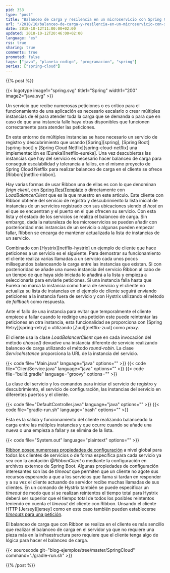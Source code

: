 ```yaml
---
pid: 353
type: "post"
title: "Balanceo de carga y resilencia en un microservicio con Spring Cloud Netflix y Ribbon"
url: "/2018/10/balanceo-de-carga-y-resilencia-en-un-microservicio-con-spring-cloud-netflix-y-ribbon/"
date: 2018-10-12T11:00:00+02:00
updated: 2018-10-12T20:46:00+02:00
language: "es"
rss: true
sharing: true
comments: true
promoted: false
tags: ["java", "planeta-codigo", "programacion", "spring"]
series: ["spring-cloud"]
---
```


{{% post %}}

{{< logotype image1="spring.svg" title1="Spring" width1="200" image2="java.svg" >}}

Un servicio que recibe numerosas peticiones o es crítico para el funcionamiento de una aplicación es necesario escalarlo o crear múltiples instancias de él para atender toda la carga que se demanda o para que en caso de que una instancia falle haya otras disponibles que funcionen correctamente para atender las peticiones.

En este entorno de múltiples instancias se hace necesario un servicio de registro y descubrimiento que usando [Spring][spring], [Spring Boot][spring-boot] y [Spring Cloud Netflix][spring-cloud-netflix] una implementación es [Eureka][netflix-eureka]. Una vez descubiertas las instancias que hay del servicio es necesario hacer balanceo de carga para conseguir escalabilidad y tolerancia a fallos, en el mismo proyecto de Spring Cloud Netflix para realizar balanceo de carga en el cliente se ofrece [Ribbon][netflix-ribbon].

Hay varias formas de usar Ribbon una de ellas es con lo que denominan _feign client_, con [Spring RestTemplate](https://docs.spring.io/spring-framework/docs/current/javadoc-api/org/springframework/web/client/RestTemplate.html) o directamente con _LoadBalancerClient_ que es la que muestro en este artículo. Este cliente con Ribbon obtiene del servicio de registro y descubrimiento la lista inicial de instancias de un servicios registrado con sus ubicaciones siendo el _host_ en el que se encuentran y el puerto en el que ofrecen su servicio. Con esta lista y el estado de los servicios se realiza el balanceo de carga. Sin embargo, dada la naturaleza de los microservicios se pueden añadir con posterioridad más instancias de un servicio o algunas pueden empezar fallar, Ribbon se encarga de mantener actualizada la lista de instancias de un servicio.

Combinado con [Hystrix][netflix-hystrix] un ejemplo de cliente que hace peticiones a un servicio es el siguiente. Para demostrar su funcionamiento el cliente realiza varias llamadas a un servicio cada unos pocos milisegundos balanceando la carga entre las instancias que existan. Si con posterioridad se añade una nueva instancia del servicio Ribbon al cabo de un tiempo de que haya sido iniciada lo añadirá a la lista y empieza a seleccionarla para enviarle peticiones. Si una instancia falla hasta que Eureka no marca la instancia como fuera de servicio y el cliente no actualiza su lista de instancias en el ejemplo de cliente seguirá enviando peticiones a la instancia fuera de servicio y con Hystrix utilizando el método de _fallback_ como respuesta.

Ante el fallo de una instancia para evitar que temporalmente el cliente empiece a fallar cuando le redirige una petición este puede reintentar las peticiones en otra instancia, esta funcionalidad se proporciona con [Spring Retry][spring-retry] o utilizando [Zuul][netflix-zuul] como _proxy_.

El cliente usa la clase _LoadBalancerClient_ que en cada invocación del método _choose()_ devuelve una instancia diferente de servicio realizando balanceo de carga utilizando el método _round-robin_. La clase _ServiceInstance_ proporciona la URL de la instancia del servicio.

{{< code file="Main.java" language="java" options="" >}}
{{< code file="ClientService.java" language="java" options="" >}}
{{< code file="build.gradle" language="groovy" options="" >}}

La clase del servicio y los comandos para iniciar el servicio de registro y descubrimiento, el servicio de configuración, las instancias del servicio en diferentes puertos y el cliente.

{{< code file="DefaultController.java" language="java" options="" >}}
{{< code file="gradle-run.sh" language="bash" options="" >}}

Esta es la salida y funcionamiento del cliente realizando balanceado la carga entre las mútiples instancias y que ocurre cuando se añade una nueva o una empieza a fallar y se elimina de la lista.

{{< code file="System.out" language="plaintext" options="" >}}

[Ribbon posee numerosas propiedades de configuración](https://github.com/Netflix/ribbon/blob/master/ribbon-core/src/main/java/com/netflix/client/config/CommonClientConfigKey.java) a nivel global para todos los clientes de servicios o de forma específica para cada servicio ya sea con la anotación _@RibbonClient_ o mediante la configuración en archivos externos de Spring Boot. Algunas propiedades de configuración interesantes son las de _timeout_ que permiten que un cliente no agote sus recursos esperando a que a los servicios que llama si tardan en responder y a su vez el cliente actuando de servidor recibe muchas llamadas de sus clientes. En un comando de Hystrix también se puede especificar un _timeout_ de modo que si se realizan reintentos el tiempo total para Hystrix deberá ser superior que el tiempo total de todos los posibles reintentos teniendo en cuenta el _timeout_ del cliente con Ribbon. Unsando el cliente HTTP [Jersey][jersey] como en este caso también pueden establecerse [_timeouts_ para una petición](https://jersey.github.io/apidocs/1.19.1/jersey/com/sun/jersey/api/client/Client.html).

El balanceo de carga que con Ribbon se realiza en el cliente es más sencillo que realizar el balanceo de carga en el servidor ya que no requiere una pieza más en la infraestructura pero requiere que el cliente tenga algo de lógica para hacer el balanceo de carga.

{{< sourcecode git="blog-ejemplos/tree/master/SpringCloud" command="./gradle-run.sh" >}}

{{% /post %}}
